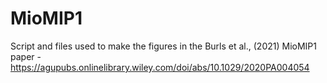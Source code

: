 # MioMIP1
Script and files used to make the figures in the Burls et al., (2021) MioMIP1 paper - https://agupubs.onlinelibrary.wiley.com/doi/abs/10.1029/2020PA004054

